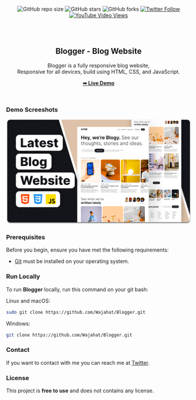 <div align="center">
  
  ![GitHub repo size](https://img.shields.io/github/repo-size/Wajahat/Blogger)
  ![GitHub stars](https://img.shields.io/github/stars/Wajahat/Blogger?style=social)
  ![GitHub forks](https://img.shields.io/github/forks/Wajahat/Blogger?style=social)
  [![Twitter Follow](https://img.shields.io/twitter/follow/Wajahat?style=social)](https://twitter.com/intent/follow?screen_name=Wajahat)
  [![YouTube Video Views](https://img.shields.io/youtube/views/NNQuhOeM0mI?style=social)](https://youtu.be/NNQuhOeM0mI)

  <br />
  <br />

  <h2 align="center">Blogger - Blog Website</h2>

  Blogger is a fully responsive blog website, <br />Responsive for all devices, build using HTML, CSS, and JavaScript.

  <a href="https://Wajahat.github.io/Blogger/"><strong>➥ Live Demo</strong></a>

</div>

<br />

### Demo Screeshots

![Blogger Desktop Demo](./readme-images/desktop.png "Desktop Demo")

### Prerequisites

Before you begin, ensure you have met the following requirements:

* [Git](https://git-scm.com/downloads "Download Git") must be installed on your operating system.

### Run Locally

To run **Blogger** locally, run this command on your git bash:

Linux and macOS:

```bash
sudo git clone https://github.com/Wajahat/Blogger.git
```

Windows:

```bash
git clone https://github.com/Wajahat/Blogger.git
```

### Contact

If you want to contact with me you can reach me at [Twitter](https://www.twitter.com/Wajahat).

### License

This project is **free to use** and does not contains any license.
